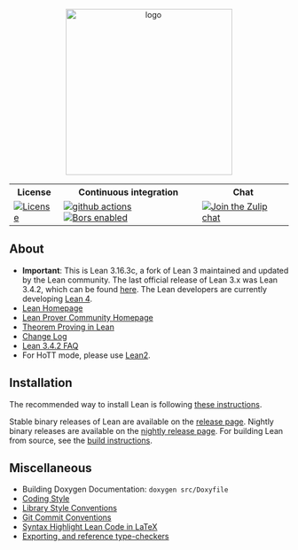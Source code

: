 <p align=center><a href="https://leanprover-community.github.io"><img src="https://leanprover.github.io/images/lean_logo.svg" alt="logo" width="300px"/></a></p>
<table>
  <tr>
    <th>License</th><th>Continuous integration</th><th>Chat</th>
  </tr>
  <tr>
    <td><a href="LICENSE"><img src="https://img.shields.io/badge/license-APACHE_2-green.svg?dummy" title="License"/></a></td>
    <td>
      <a href="https://github.com/leanprover-community/lean/actions"><img src="https://github.com/leanprover-community/lean/workflows/lean%20core%20build/badge.svg?branch=master" alt="github actions"/></a>
      <a href="https://app.bors.tech/repositories/24760"><img src="https://bors.tech/images/badge_small.svg" alt="Bors enabled"/></a>
    </td>
    <td><a href="https://leanprover.zulipchat.com"><img src="https://img.shields.io/badge/zulip-join_chat-brightgreen.svg" alt="Join the Zulip chat"/></a></td>
  </tr>
</table>

About
-----

- **Important**: This is Lean 3.16.3c, a fork of Lean 3 maintained and updated by the Lean community. The last official release of Lean 3.x was Lean 3.4.2, which can be found [here](https://github.com/leanprover/lean). The Lean developers are currently developing [Lean 4](https://github.com/leanprover/lean4).
- [Lean Homepage](http://leanprover.github.io)
- [Lean Prover Community Homepage](https://leanprover-community.github.io)
- [Theorem Proving in Lean](https://leanprover.github.io/theorem_proving_in_lean/index.html)
- [Change Log](doc/changes.md)
- [Lean 3.4.2 FAQ](doc/faq.md)
- For HoTT mode, please use [Lean2](https://github.com/leanprover/lean2).

Installation
------------

The recommended way to install Lean is following [these instructions](https://github.com/leanprover-community/mathlib#installation).

Stable binary releases of Lean are available on the [release page](https://github.com/leanprover-community/lean/releases).
Nightly binary releases are available on the [nightly release page](https://github.com/leanprover-community/lean-nightly/releases).
For building Lean from source, see the [build instructions](doc/make/index.md).

Miscellaneous
-------------

- Building Doxygen Documentation: `doxygen src/Doxyfile`
- [Coding Style](doc/coding_style.md)
- [Library Style Conventions](doc/lean/library_style.org)
- [Git Commit Conventions](doc/commit_convention.md)
- [Syntax Highlight Lean Code in LaTeX](doc/syntax_highlight_in_latex.md)
- [Exporting, and reference type-checkers](doc/export_format.md)
